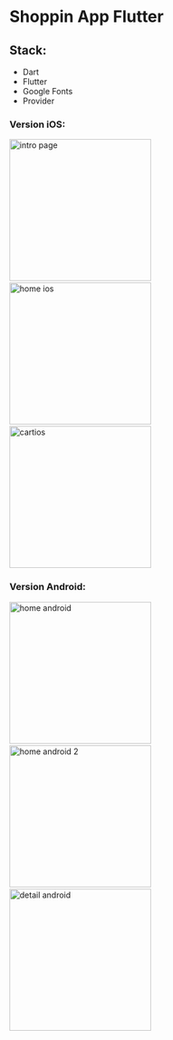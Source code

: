 # Shoppin App Flutter 

## Stack:

- Dart
- Flutter
- Google Fonts
- Provider

### Version iOS:

<img src="lib/assets/images/intropageios.png" alt="intro page" width="250"> &nbsp; &nbsp; &nbsp; <img src="lib/assets/images/homeios.png" alt="home ios" width="250"> &nbsp; &nbsp; &nbsp; <img src="lib/assets/images/cartios.png" alt="cartios" width="250">

### Version Android:

<img src="lib/assets/homeandroid.png" alt="home android" width="250"> &nbsp; &nbsp; &nbsp; <img src="lib/assets/homeandroid2.png" alt="home android 2" width="250"> &nbsp; &nbsp; &nbsp; <img src="lib/assets/detailandroid.png" alt="detail android" width="250">
